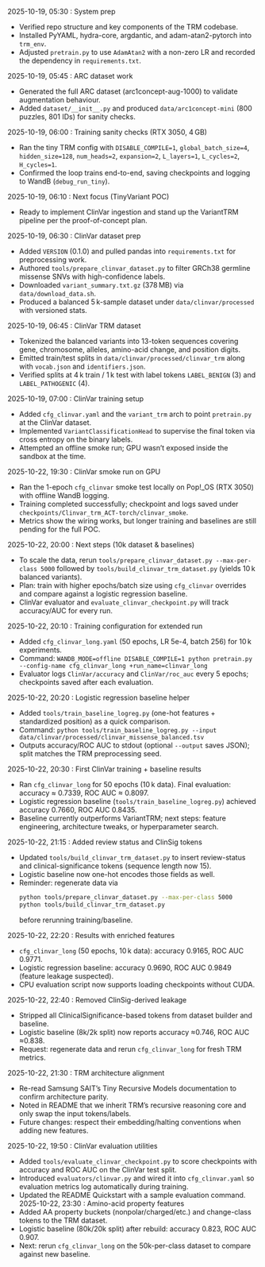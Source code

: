 2025-10-19, 05:30 : System prep
- Verified repo structure and key components of the TRM codebase.
- Installed PyYAML, hydra-core, argdantic, and adam-atan2-pytorch into `trm_env`.
- Adjusted `pretrain.py` to use `AdamAtan2` with a non-zero LR and recorded the dependency in `requirements.txt`.

2025-10-19, 05:45 : ARC dataset work
- Generated the full ARC dataset (arc1concept-aug-1000) to validate augmentation behaviour.
- Added `dataset/__init__.py` and produced `data/arc1concept-mini` (800 puzzles, 801 IDs) for sanity checks.

2025-10-19, 06:00 : Training sanity checks (RTX 3050, 4 GB)
- Ran the tiny TRM config with `DISABLE_COMPILE=1`, `global_batch_size=4`, `hidden_size=128`, `num_heads=2`, `expansion=2`, `L_layers=1`, `L_cycles=2`, `H_cycles=1`.
- Confirmed the loop trains end-to-end, saving checkpoints and logging to WandB (`debug_run_tiny`).

2025-10-19, 06:10 : Next focus (TinyVariant POC)
- Ready to implement ClinVar ingestion and stand up the VariantTRM pipeline per the proof-of-concept plan.

2025-10-19, 06:30 : ClinVar dataset prep
- Added `VERSION` (0.1.0) and pulled pandas into `requirements.txt` for preprocessing work.
- Authored `tools/prepare_clinvar_dataset.py` to filter GRCh38 germline missense SNVs with high-confidence labels.
- Downloaded `variant_summary.txt.gz` (378 MB) via `data/download_data.sh`.
- Produced a balanced 5 k-sample dataset under `data/clinvar/processed` with versioned stats.

2025-10-19, 06:45 : ClinVar TRM dataset
- Tokenized the balanced variants into 13-token sequences covering gene, chromosome, alleles, amino-acid change, and position digits.
- Emitted train/test splits in `data/clinvar/processed/clinvar_trm` along with `vocab.json` and `identifiers.json`.
- Verified splits at 4 k train / 1 k test with label tokens `LABEL_BENIGN` (3) and `LABEL_PATHOGENIC` (4).

2025-10-19, 07:00 : ClinVar training setup
- Added `cfg_clinvar.yaml` and the `variant_trm` arch to point `pretrain.py` at the ClinVar dataset.
- Implemented `VariantClassificationHead` to supervise the final token via cross entropy on the binary labels.
- Attempted an offline smoke run; GPU wasn’t exposed inside the sandbox at the time.

2025-10-22, 19:30 : ClinVar smoke run on GPU
- Ran the 1-epoch `cfg_clinvar` smoke test locally on Pop!_OS (RTX 3050) with offline WandB logging.
- Training completed successfully; checkpoint and logs saved under `checkpoints/Clinvar_trm_ACT-torch/clinvar_smoke`.
- Metrics show the wiring works, but longer training and baselines are still pending for the full POC.

2025-10-22, 20:00 : Next steps (10k dataset & baselines)
- To scale the data, rerun `tools/prepare_clinvar_dataset.py --max-per-class 5000` followed by `tools/build_clinvar_trm_dataset.py` (yields 10 k balanced variants).
- Plan: train with higher epochs/batch size using `cfg_clinvar` overrides and compare against a logistic regression baseline.
- ClinVar evaluator and `evaluate_clinvar_checkpoint.py` will track accuracy/AUC for every run.

2025-10-22, 20:10 : Training configuration for extended run
- Added `cfg_clinvar_long.yaml` (50 epochs, LR 5e-4, batch 256) for 10 k experiments.
- Command: `WANDB_MODE=offline DISABLE_COMPILE=1 python pretrain.py --config-name cfg_clinvar_long +run_name=clinvar_long`
- Evaluator logs `ClinVar/accuracy` and `ClinVar/roc_auc` every 5 epochs; checkpoints saved after each evaluation.

2025-10-22, 20:20 : Logistic regression baseline helper
- Added `tools/train_baseline_logreg.py` (one-hot features + standardized position) as a quick comparison.
- Command: `python tools/train_baseline_logreg.py --input data/clinvar/processed/clinvar_missense_balanced.tsv`
- Outputs accuracy/ROC AUC to stdout (optional `--output` saves JSON); split matches the TRM preprocessing seed.

2025-10-22, 20:30 : First ClinVar training + baseline results
- Ran `cfg_clinvar_long` for 50 epochs (10 k data). Final evaluation: accuracy ≈ 0.7339, ROC AUC ≈ 0.8097.
- Logistic regression baseline (`tools/train_baseline_logreg.py`) achieved accuracy 0.7660, ROC AUC 0.8435.
- Baseline currently outperforms VariantTRM; next steps: feature engineering, architecture tweaks, or hyperparameter search.

2025-10-22, 21:15 : Added review status and ClinSig tokens
- Updated `tools/build_clinvar_trm_dataset.py` to insert review-status and clinical-significance tokens (sequence length now 15).
- Logistic baseline now one-hot encodes those fields as well.
- Reminder: regenerate data via
  ```bash
  python tools/prepare_clinvar_dataset.py --max-per-class 5000
  python tools/build_clinvar_trm_dataset.py
  ```
  before rerunning training/baseline.

2025-10-22, 22:20 : Results with enriched features
- `cfg_clinvar_long` (50 epochs, 10 k data): accuracy 0.9165, ROC AUC 0.9771.
- Logistic regression baseline: accuracy 0.9690, ROC AUC 0.9849 (feature leakage suspected).
- CPU evaluation script now supports loading checkpoints without CUDA.

2025-10-22, 22:40 : Removed ClinSig-derived leakage
- Stripped all ClinicalSignificance-based tokens from dataset builder and baseline.
- Logistic baseline (8k/2k split) now reports accuracy ≈0.746, ROC AUC ≈0.838.
- Request: regenerate data and rerun `cfg_clinvar_long` for fresh TRM metrics.

2025-10-22, 21:30 : TRM architecture alignment
- Re-read Samsung SAIT’s Tiny Recursive Models documentation to confirm architecture parity.
- Noted in README that we inherit TRM’s recursive reasoning core and only swap the input tokens/labels.
- Future changes: respect their embedding/halting conventions when adding new features.

2025-10-22, 19:50 : ClinVar evaluation utilities
- Added `tools/evaluate_clinvar_checkpoint.py` to score checkpoints with accuracy and ROC AUC on the ClinVar test split.
- Introduced `evaluators/clinvar.py` and wired it into `cfg_clinvar.yaml` so evaluation metrics log automatically during training.
- Updated the README Quickstart with a sample evaluation command.
2025-10-22, 23:30 : Amino-acid property features
- Added AA property buckets (nonpolar/charged/etc.) and change-class tokens to the TRM dataset.
- Logistic baseline (80k/20k split) after rebuild: accuracy 0.823, ROC AUC 0.907.
- Next: rerun `cfg_clinvar_long` on the 50k-per-class dataset to compare against new baseline.
